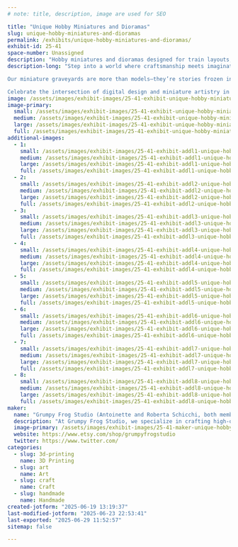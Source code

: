 ```yaml
---
# note: title, description, image are used for SEO

title: "Unique Hobby Miniatures and Dioramas"
slug: unique-hobby-miniatures-and-dioramas
permalink: /exhibits/unique-hobby-miniatures-and-dioramas/
exhibit-id: 25-41
space-number: Unassigned
description: "Hobby miniatures and dioramas designed for train layouts, doll collections, and fantasy scenes."
description-long: "Step into a world where craftsmanship meets imagination in an exhibit showcasing artist designed and developed hobby miniatures and dioramas designed for train layouts, doll collections, and fantasy scenes. Each piece is meticulously crafted using advanced 3D sculpting tools like ZBrush, allowing the artist to shape intricate details and bring life to tiny landscapes, accessories, and structures.

Our miniature graveyards are more than models—they’re stories frozen in scale. The use of digital sculpting revolutionizes traditional miniature-making by blending modern technology with the timeless charm of hand-painted finishes and customized scenes. Our designs are based off real gravestones in Pensacola, Florida. 

Celebrate the intersection of digital design and miniature artistry in this immersive showcase of creativity, scale, and storytelling."
image: /assets/images/exhibit-images/25-41-exhibit-unique-hobby-miniatures-and-dioramas-att-wbxpjkajtp-nrqsemp5oj3ybou4h-ivg8eoimnjglzq-large.jpeg
image-primary: 
  small: /assets/images/exhibit-images/25-41-exhibit-unique-hobby-miniatures-and-dioramas-att-wbxpjkajtp-nrqsemp5oj3ybou4h-ivg8eoimnjglzq-small.jpeg
  medium: /assets/images/exhibit-images/25-41-exhibit-unique-hobby-miniatures-and-dioramas-att-wbxpjkajtp-nrqsemp5oj3ybou4h-ivg8eoimnjglzq-medium.jpeg
  large: /assets/images/exhibit-images/25-41-exhibit-unique-hobby-miniatures-and-dioramas-att-wbxpjkajtp-nrqsemp5oj3ybou4h-ivg8eoimnjglzq-large.jpeg
  full: /assets/images/exhibit-images/25-41-exhibit-unique-hobby-miniatures-and-dioramas-att-wbxpjkajtp-nrqsemp5oj3ybou4h-ivg8eoimnjglzq-full.jpeg
additional-images: 
  - 1:
    small: /assets/images/exhibit-images/25-41-exhibit-addl1-unique-hobby-miniatures-and-dioramas-brown-portfolio-6571e9-small.jpg
    medium: /assets/images/exhibit-images/25-41-exhibit-addl1-unique-hobby-miniatures-and-dioramas-brown-portfolio-6571e9-medium.jpg
    large: /assets/images/exhibit-images/25-41-exhibit-addl1-unique-hobby-miniatures-and-dioramas-brown-portfolio-6571e9-large.jpg
    full: /assets/images/exhibit-images/25-41-exhibit-addl1-unique-hobby-miniatures-and-dioramas-brown-portfolio-6571e9-full.jpg
  - 2:
    small: /assets/images/exhibit-images/25-41-exhibit-addl2-unique-hobby-miniatures-and-dioramas-millergrave-portfoliojpg-3fa43b-small.jpg
    medium: /assets/images/exhibit-images/25-41-exhibit-addl2-unique-hobby-miniatures-and-dioramas-millergrave-portfoliojpg-3fa43b-medium.jpg
    large: /assets/images/exhibit-images/25-41-exhibit-addl2-unique-hobby-miniatures-and-dioramas-millergrave-portfoliojpg-3fa43b-large.jpg
    full: /assets/images/exhibit-images/25-41-exhibit-addl2-unique-hobby-miniatures-and-dioramas-millergrave-portfoliojpg-3fa43b-full.jpg
  - 3:
    small: /assets/images/exhibit-images/25-41-exhibit-addl3-unique-hobby-miniatures-and-dioramas-il-794xn6177985764-94f0-669536-small.jpg
    medium: /assets/images/exhibit-images/25-41-exhibit-addl3-unique-hobby-miniatures-and-dioramas-il-794xn6177985764-94f0-669536-medium.jpg
    large: /assets/images/exhibit-images/25-41-exhibit-addl3-unique-hobby-miniatures-and-dioramas-il-794xn6177985764-94f0-669536-large.jpg
    full: /assets/images/exhibit-images/25-41-exhibit-addl3-unique-hobby-miniatures-and-dioramas-il-794xn6177985764-94f0-669536-full.jpg
  - 4:
    small: /assets/images/exhibit-images/25-41-exhibit-addl4-unique-hobby-miniatures-and-dioramas-n2-small.png
    medium: /assets/images/exhibit-images/25-41-exhibit-addl4-unique-hobby-miniatures-and-dioramas-n2-medium.png
    large: /assets/images/exhibit-images/25-41-exhibit-addl4-unique-hobby-miniatures-and-dioramas-n2-large.png
    full: /assets/images/exhibit-images/25-41-exhibit-addl4-unique-hobby-miniatures-and-dioramas-n2-full.png
  - 5:
    small: /assets/images/exhibit-images/25-41-exhibit-addl5-unique-hobby-miniatures-and-dioramas-att-42xlbb9qtb6eqtfzcoa-o8pjodspewt4aofklp0pvka-small.jpeg
    medium: /assets/images/exhibit-images/25-41-exhibit-addl5-unique-hobby-miniatures-and-dioramas-att-42xlbb9qtb6eqtfzcoa-o8pjodspewt4aofklp0pvka-medium.jpeg
    large: /assets/images/exhibit-images/25-41-exhibit-addl5-unique-hobby-miniatures-and-dioramas-att-42xlbb9qtb6eqtfzcoa-o8pjodspewt4aofklp0pvka-large.jpeg
    full: /assets/images/exhibit-images/25-41-exhibit-addl5-unique-hobby-miniatures-and-dioramas-att-42xlbb9qtb6eqtfzcoa-o8pjodspewt4aofklp0pvka-full.jpeg
  - 6:
    small: /assets/images/exhibit-images/25-41-exhibit-addl6-unique-hobby-miniatures-and-dioramas-70bfe289-538c-4e17-ad2a-3b4aa2c1427e-6e4b5e-small.jpg
    medium: /assets/images/exhibit-images/25-41-exhibit-addl6-unique-hobby-miniatures-and-dioramas-70bfe289-538c-4e17-ad2a-3b4aa2c1427e-6e4b5e-medium.jpg
    large: /assets/images/exhibit-images/25-41-exhibit-addl6-unique-hobby-miniatures-and-dioramas-70bfe289-538c-4e17-ad2a-3b4aa2c1427e-6e4b5e-large.jpg
    full: /assets/images/exhibit-images/25-41-exhibit-addl6-unique-hobby-miniatures-and-dioramas-70bfe289-538c-4e17-ad2a-3b4aa2c1427e-6e4b5e-full.jpg
  - 7:
    small: /assets/images/exhibit-images/25-41-exhibit-addl7-unique-hobby-miniatures-and-dioramas-23b1490d-24d9-4ff7-ad2a-a140f0eb4952-787dfb-small.jpg
    medium: /assets/images/exhibit-images/25-41-exhibit-addl7-unique-hobby-miniatures-and-dioramas-23b1490d-24d9-4ff7-ad2a-a140f0eb4952-787dfb-medium.jpg
    large: /assets/images/exhibit-images/25-41-exhibit-addl7-unique-hobby-miniatures-and-dioramas-23b1490d-24d9-4ff7-ad2a-a140f0eb4952-787dfb-large.jpg
    full: /assets/images/exhibit-images/25-41-exhibit-addl7-unique-hobby-miniatures-and-dioramas-23b1490d-24d9-4ff7-ad2a-a140f0eb4952-787dfb-full.jpg
  - 8:
    small: /assets/images/exhibit-images/25-41-exhibit-addl8-unique-hobby-miniatures-and-dioramas-snowwhite-small.jpg
    medium: /assets/images/exhibit-images/25-41-exhibit-addl8-unique-hobby-miniatures-and-dioramas-snowwhite-medium.jpg
    large: /assets/images/exhibit-images/25-41-exhibit-addl8-unique-hobby-miniatures-and-dioramas-snowwhite-large.jpg
    full: /assets/images/exhibit-images/25-41-exhibit-addl8-unique-hobby-miniatures-and-dioramas-snowwhite-full.jpg
maker: 
  name: "Grumpy Frog Studio (Antoinette and Roberta Schicchi, both members)"
  description: "At Grumpy Frog Studio, we specialize in crafting high-quality, handmade miniatures designed to bring model train layouts and hobby dioramas to life. As a small, artisan-owned business, we take pride in producing detailed scenery accessories tailored to the unique visions of train enthusiasts and miniature collectors alike."
  image-primary: /assets/images/exhibit-images/25-41-maker-unique-hobby-miniatures-and-dioramas-logo-medium.png
  website: https://www.etsy.com/shop/grumpyfrogstudio
  twitter: https://www.twitter.com/
categories: 
  - slug: 3d-printing
    name: 3D Printing
  - slug: art
    name: Art
  - slug: craft
    name: Craft
  - slug: handmade
    name: Handmade
created-jotform: "2025-06-19 13:19:37"
last-modified-jotform: "2025-06-23 22:53:41"
last-exported: "2025-06-29 11:52:57"
sitemap: false

---
```

